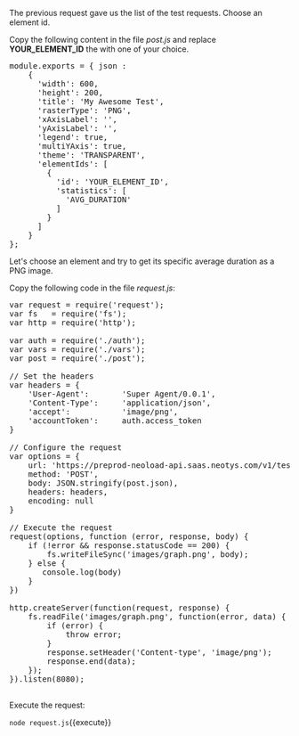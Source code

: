 
The previous request gave us the list of the test requests. Choose an element id.

Copy the following content in the file *post.js* and replace **YOUR_ELEMENT_ID** the with one of your choice.

<pre class="file" data-filename="post.js" data-target="replace">
module.exports = { json : 
    {
      'width': 600,
      'height': 200,
      'title': 'My Awesome Test',
      'rasterType': 'PNG',
      'xAxisLabel': '',
      'yAxisLabel': '',
      'legend': true,
      'multiYAxis': true,
      'theme': 'TRANSPARENT',
      'elementIds': [
        {
          'id': 'YOUR_ELEMENT_ID',
          'statistics': [
            'AVG_DURATION'
          ]
        }
      ]
    }
};
</pre>

Let's choose an element and try to get its specific average duration as a PNG image.

Copy the following code in the file *request.js*:

<pre class="file" data-filename="request.js" data-target="replace">var request = require('request');
var fs   = require('fs');
var http = require('http');

var auth = require('./auth');
var vars = require('./vars');
var post = require('./post');

// Set the headers
var headers = {
    'User-Agent':       'Super Agent/0.0.1',
    'Content-Type':     'application/json',
    'accept':           'image/png',
    'accountToken':     auth.access_token
} 

// Configure the request
var options = {
    url: 'https://preprod-neoload-api.saas.neotys.com/v1/tests/' + vars.test_id + '/graph',
    method: 'POST',
    body: JSON.stringify(post.json),
    headers: headers,
    encoding: null
}

// Execute the request
request(options, function (error, response, body) {
    if (!error && response.statusCode == 200) {
        fs.writeFileSync('images/graph.png', body);
    } else {
       console.log(body)
    }
})

http.createServer(function(request, response) {
    fs.readFile('images/graph.png', function(error, data) {  
        if (error) {
            throw error;
        }        
        response.setHeader('Content-type', 'image/png');
        response.end(data);
    });
}).listen(8080);

</pre>



Execute the request:

`node request.js`{{execute}}

